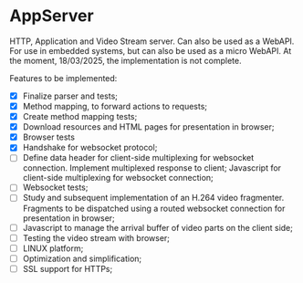 # AppServer
HTTP, Application and Video Stream server. Can also be used as a WebAPI.
For use in embedded systems, but can also be used as a micro WebAPI.
At the moment, 18/03/2025, the implementation is not complete.

Features to be implemented:

- [X] Finalize parser and tests;
- [X] Method mapping, to forward actions to requests;
- [X] Create method mapping tests;
- [X] Download resources and HTML pages for presentation in browser;
- [X] Browser tests
- [X] Handshake for websocket protocol;
- [ ] Define data header for client-side multiplexing for websocket connection. Implement multiplexed response to client;
Javascript for client-side multiplexing for websocket connection;
- [ ] Websocket tests;
- [ ] Study and subsequent implementation of an H.264 video fragmenter. Fragments to be dispatched using a routed websocket connection for presentation in browser;
- [ ] Javascript to manage the arrival buffer of video parts on the client side;
- [ ] Testing the video stream with browser;
- [ ] LINUX platform;
- [ ] Optimization and simplification;
- [ ] SSL support for HTTPs;
